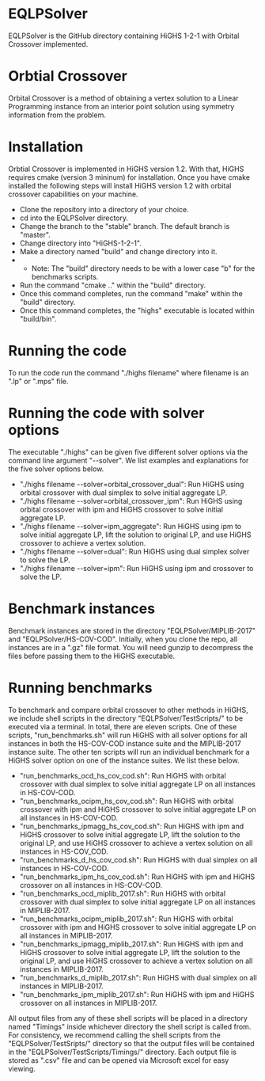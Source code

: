 # EQLPSolver
EQLPSolver is the GitHub directory containing HiGHS 1-2-1 with Orbital Crossover implemented.

# Orbtial Crossover
Orbital Crossover is a method of obtaining a vertex solution to a Linear Programming instance from an interior point solution using symmetry information from the problem.

# Installation
Orbtial Crossover is implemented in HiGHS version 1.2.  With that, HiGHS requires cmake (version 3 mininum) for installation.  Once you have cmake installed the following steps will install HiGHS version 1.2 with orbital crossover capabilities on your machine.
* Clone the repository into a directory of your choice.
* cd into the EQLPSolver directory.
* Change the branch to the "stable" branch.  The default branch is "master".
* Change directory into "HiGHS-1-2-1".
* Make a directory named "build" and change directory into it.
* * Note: The "build" directory needs to be with a lower case "b" for the benchmarks scripts.
* Run the command "cmake .." within the "build" directory.
* Once this command completes, run the command "make" within the "build" directory. 
* Once this command completes, the "highs" executable is located within "build/bin".

# Running the code
To run the code run the command "./highs filename" where filename is an ".lp" or ".mps" file.

# Running the code with solver options
The executable "./highs" can be given five different solver options via the command line argument "--solver". We list examples and explanations for the five solver options below.
* "./highs filename --solver=orbital_crossover_dual": Run HiGHS using orbital crossover with dual simplex to solve initial aggregate LP.
* "./highs filename --solver=orbital_crossover_ipm": Run HiGHS using orbital crossover with ipm and HiGHS crossover to solve initial aggregate LP.
* "./highs filename --solver=ipm_aggregate": Run HiGHS using ipm to solve initial aggregate LP, lift the solution to original LP, and use HiGHS crossover to achieve a vertex solution.
* "./highs filename --solver=dual": Run HiGHS using dual simplex solver to solve the LP.
* "./highs filename --solver=ipm": Run HiGHS using ipm and crossover to solve the LP.

# Benchmark instances
Benchmark instances are stored in the directory "EQLPSolver/MIPLIB-2017" and "EQLPSolver/HS-COV-COD".  Initially, when you clone the repo, all instances are in a ".gz" file format.  You will need gunzip to decompress the files before passing them to the HiGHS executable.

# Running benchmarks
To benchmark and compare orbital crossover to other methods in HiGHS, we include shell scripts in the directory "EQLPSolver/TestScripts/" to be executed via a terminal.  In total, there are eleven scripts.  One of these scripts, "run_benchmarks.sh" will run HiGHS with all solver options for all instances in both the HS-COV-COD instance suite and the MIPLIB-2017 instance suite.  The other ten scripts will run an individual benchmark for a HiGHS solver option on one of the instance suites.  We list these below.
* "run_benchmarks_ocd_hs_cov_cod.sh": Run HiGHS with orbital crossover with dual simplex to solve initial aggregate LP on all instances in HS-COV-COD.
* "run_benchmarks_ocipm_hs_cov_cod.sh": Run HiGHS with orbital crossover with ipm and HiGHS crossover to solve initial aggregate LP on all instances in HS-COV-COD.
* "run_benchmarks_ipmagg_hs_cov_cod.sh": Run HiGHS with ipm and HiGHS crossover to solve initial aggregate LP, lift the solution to the original LP, and use HiGHS crossover to achieve a vertex solution on all instances in HS-COV_COD.
* "run_benchmarks_d_hs_cov_cod.sh": Run HiGHS with dual simplex on all instances in HS-COV-COD.
* "run_benchmarks_ipm_hs_cov_cod.sh": Run HiGHS with ipm and HiGHS crossover on all instances in HS-COV-COD.
* "run_benchmarks_ocd_miplib_2017.sh": Run HiGHS with orbital crossover with dual simplex to solve initial aggregate LP on all instances in MIPLIB-2017.
* "run_benchmarks_ocipm_miplib_2017.sh": Run HiGHS with orbital crossover with ipm and HiGHS crossover to solve initial aggregate LP on all instances in MIPLIB-2017.
* "run_benchmarks_ipmagg_miplib_2017.sh": Run HiGHS with ipm and HiGHS crossover to solve initial aggregate LP, lift the solution to the original LP, and use HiGHS crossover to achieve a vertex solution on all instances in MIPLIB-2017.
* "run_benchmarks_d_miplib_2017.sh": Run HiGHS with dual simplex on all instances in MIPLIB-2017.
* "run_benchmarks_ipm_miplib_2017.sh": Run HiGHS with ipm and HiGHS crossover on all instances in MIPLIB-2017.

All output files from any of these shell scripts will be placed in a directory named "Timings" inside whichever directory the shell script is called from.  For consistency, we recommend calling the shell scripts from the "EQLPSolver/TestSripts/" directory so that the output files will be contained in the "EQLPSolver/TestScripts/Timings/" directory.  Each output file is stored as ".csv" file and can be opened via Microsoft excel for easy viewing.  
